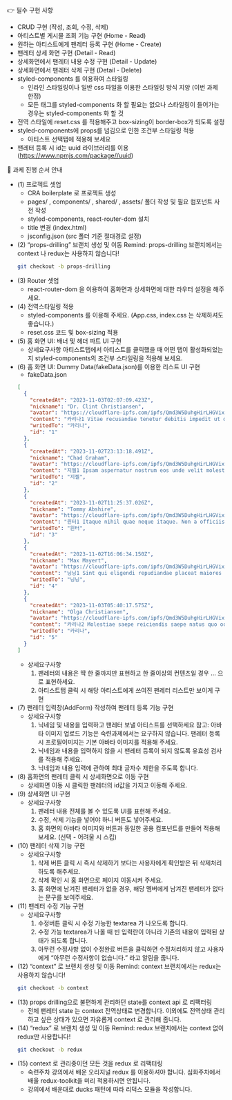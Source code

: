 👉 필수 구현 사항

- CRUD 구현 (작성, 조회, 수정, 삭제)
- 아티스트별 게시물 조회 기능 구현 (Home - Read)
- 원하는 아티스트에게 팬레터 등록 구현 (Home - Create)
- 팬레터 상세 화면 구현 (Detail - Read)
- 상세화면에서 팬레터 내용 수정 구현 (Detail - Update)
- 상세화면에서 팬레터 삭제 구현 (Detail - Delete)
- styled-components 를 이용하여 스타일링
  - 인라인 스타일링이나 일반 css 파일을 이용한 스타일링 방식 지양 (이번 과제 한정)
  - 모든 태그를 styled-components 화 할 필요는 없으나 스타일링이 들어가는 경우는 styled-components 화 할 것
- 전역 스타일에 reset.css 를 적용해주고 box-sizing이 border-box가 되도록 설정
- styled-components에 props를 넘김으로 인한 조건부 스타일링 적용
  - 아티스트 선택탭에 적용해 보세요
- 팬레터 등록 시 id는 uuid 라이브러리를 이용(https://www.npmjs.com/package//uuid)

📌 과제 진행 순서 안내

- (1) 프로젝트 셋업
  - CRA boilerplate 로 프로젝트 생성
  - pages/ , components/ , shared/ , assets/ 폴더 작성 및 필요 컴포넌트 사전 작성
  - styled-components, react-router-dom 설치
  - title 변경 (index.html)
  - jsconfig.json (src 폴더 기준 절대경로 설정)
- (2) “props-drilling” 브랜치 생성 및 이동
  Remind: props-drilling 브랜치에서는 context 나 redux는 사용하지 않습니다!
  ```bash
  git checkout -b props-drilling
  ```
- (3) Router 셋업
  - react-router-dom 을 이용하여 홈화면과 상세화면에 대한 라우터 설정을 해주세요.
- (4) 전역스타일링 적용
  - styled-components 를 이용해 주세요. (App.css, index.css 는 삭제하셔도 좋습니다.)
  - reset.css 코드 및 box-sizing 적용
- (5) 홈 화면 UI: 배너 및 헤더 파트 UI 구현
  - 상세요구사항
    아티스트탭에서 아티스트를 클릭했을 때 어떤 탭이 활성화되었는지 styled-components의 조건부 스타일링을 적용해 보세요.
- (6) 홈 화면 UI: Dummy Data(fakeData.json)를 이용한 리스트 UI 구현
  - fakeData.json
  ```json
  [
    {
      "createdAt": "2023-11-03T02:07:09.423Z",
      "nickname": "Dr. Clint Christiansen",
      "avatar": "https://cloudflare-ipfs.com/ipfs/Qmd3W5DuhgHirLHGVixi6V76LhCkZUz6pnFt5AJBiyvHye/avatar/36.jpg",
      "content": "카리나1 Vitae recusandae tenetur debitis impedit ut dolorem atque reprehenderit magnam. Cum dolor magnam commodi qui perferendis. Vel temporibus soluta. Eum delectus blanditiis. Neque dicta non quod ex. Maiores aspernatur fuga reprehenderit a magni eaque fuga voluptatum hic.",
      "writedTo": "카리나",
      "id": "1"
    },
    {
      "createdAt": "2023-11-02T23:13:18.491Z",
      "nickname": "Chad Graham",
      "avatar": "https://cloudflare-ipfs.com/ipfs/Qmd3W5DuhgHirLHGVixi6V76LhCkZUz6pnFt5AJBiyvHye/avatar/298.jpg",
      "content": "지젤1 Ipsam aspernatur nostrum eos unde velit molestiae dolorem. Tenetur ullam nostrum pariatur. Et in eos. Harum commodi ipsa quaerat aspernatur quod dignissimos quae quidem sapiente.",
      "writedTo": "지젤",
      "id": "2"
    },
    {
      "createdAt": "2023-11-02T11:25:37.026Z",
      "nickname": "Tommy Abshire",
      "avatar": "https://cloudflare-ipfs.com/ipfs/Qmd3W5DuhgHirLHGVixi6V76LhCkZUz6pnFt5AJBiyvHye/avatar/646.jpg",
      "content": "윈터1 Itaque nihil quae neque itaque. Non a officiis ducimus nemo consectetur. Ducimus libero voluptatum consequuntur.",
      "writedTo": "윈터",
      "id": "3"
    },
    {
      "createdAt": "2023-11-02T16:06:34.150Z",
      "nickname": "Max Mayert",
      "avatar": "https://cloudflare-ipfs.com/ipfs/Qmd3W5DuhgHirLHGVixi6V76LhCkZUz6pnFt5AJBiyvHye/avatar/37.jpg",
      "content": "닝닝1 Sint qui eligendi repudiandae placeat maiores repudiandae assumenda repudiandae. Distinctio commodi iste. Qui architecto iusto.",
      "writedTo": "닝닝",
      "id": "4"
    },
    {
      "createdAt": "2023-11-03T05:40:17.575Z",
      "nickname": "Olga Christiansen",
      "avatar": "https://cloudflare-ipfs.com/ipfs/Qmd3W5DuhgHirLHGVixi6V76LhCkZUz6pnFt5AJBiyvHye/avatar/720.jpg",
      "content": "카리나2 Molestiae saepe reiciendis saepe natus quo occaecati. Vel vero illum quo. Ducimus maiores porro optio illum officia nam. Cum possimus aut consequatur eaque libero ad nihil pariatur officiis.",
      "writedTo": "카리나",
      "id": "5"
    }
  ]
  ```
  - 상세요구사항
    1. 팬레터의 내용은 딱 한 줄까지만 표현하고 한 줄이상의 컨텐츠일 경우 … 으로 표현하세요.
    2. 아티스트탭 클릭 시 해당 아티스트에게 쓰여진 팬레터 리스트만 보이게 구현
- (7) 팬레터 입력창(AddForm) 작성하여 팬레터 등록 기능 구현
  - 상세요구사항
    1. 닉네임 및 내용을 입력하고 팬레터 보낼 아티스트를 선택하세요
       참고: 아바타 이미지 업로드 기능은 숙련과제에서는 요구하지 않습니다.
       팬레터 등록 시 프로필이미지는 기본 아바타 이미지를 적용해 주세요.
    2. 닉네임과 내용을 입력하지 않을 시 팬레터 등록이 되지 않도록 유효성 검사를 적용해 주세요.
    3. 닉네임과 내용 입력에 관하여 최대 글자수 제한을 주도록 합니다.
- (8) 홈화면의 팬레터 클릭 시 상세화면으로 이동 구현
  - 상세화면 이동 시 클릭한 팬레터의 id값을 가지고 이동해 주세요.
- (9) 상세화면 UI 구현
  - 상세요구사항
    1. 팬레터 내용 전체를 볼 수 있도록 UI를 표현해 주세요.
    2. 수정, 삭제 기능을 넣어야 하니 버튼도 넣어주세요.
    3. 홈 화면의 아바타 이미지와 버튼과 동일한 공용 컴포넌트를 만들어 적용해 보세요. (선택 - 어려울 시 스킵)
- (10) 팬레터 삭제 기능 구현
  - 상세요구사항
    1. 삭제 버튼 클릭 시 즉시 삭제하기 보다는 사용자에게 확인받은 뒤 삭제처리 하도록 해주세요.
    2. 삭제 확인 시 홈 화면으로 페이지 이동시켜 주세요.
    3. 홈 화면에 남겨진 팬레터가 없을 경우, 해당 멤버에게 남겨진 팬레터가 없다는 문구를 보여주세요.
- (11) 팬레터 수정 기능 구현
  - 상세요구사항
    1. 수정버튼 클릭 시 수정 가능한 textarea 가 나오도록 합니다.
    2. 수정 가능 textarea가 나올 때 빈 입력란이 아니라 기존의 내용이 입력된 상태가 되도록 합니다.
    3. 아무런 수정사항 없이 수정완료 버튼을 클릭하면 수정처리하지 않고 사용자에게 “아무런 수정사항이 없습니다.” 라고 알림을 줍니다.
- (12) “context” 로 브랜치 생성 및 이동
  Remind: context 브랜치에서는 redux는 사용하지 않습니다!
  ```bash
  git checkout -b context
  ```
- (13) props drilling으로 불편하게 관리하던 state를 context api 로 리팩터링
  - 전체 팬레터 state 는 context 전역상태로 변경합니다. 이외에도 전역상태 관리하고 싶은 상태가 있으면 자유롭게 context 로 관리해 줍니다.
- (14) “redux” 로 브랜치 생성 및 이동
  Remind: redux 브랜치에서는 context 없이 redux만 사용합니다!
  ```bash
  git checkout -b redux
  ```
- (15) context 로 관리중이던 모든 것을 redux 로 리팩터링
  - 숙련주차 강의에서 배운 오리지널 redux 를 이용하셔야 합니다. 심화주차에서 배울 redux-toolkit을 미리 적용하시면 안됩니다.
  - 강의에서 배운대로 ducks 패턴에 따라 리덕스 모듈을 작성합니다.
